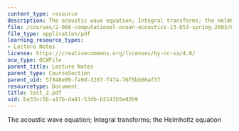 ```yaml
---
content_type: resource
description: The acoustic wave equation; Integral transforms; the Helmholtz equation
file: /courses/2-068-computational-ocean-acoustics-13-853-spring-2003/ba33cc5ba17bda8153dbb2143b5e82b9_lect_2.pdf
file_type: application/pdf
learning_resource_types:
- Lecture Notes
license: https://creativecommons.org/licenses/by-nc-sa/4.0/
ocw_type: OCWFile
parent_title: Lecture Notes
parent_type: CourseSection
parent_uid: 57948e09-fa9d-3287-f474-76f5bb88af37
resourcetype: Document
title: lect_2.pdf
uid: ba33cc5b-a17b-da81-53db-b2143b5e82b9
---
```

The acoustic wave equation; Integral transforms; the Helmholtz equation